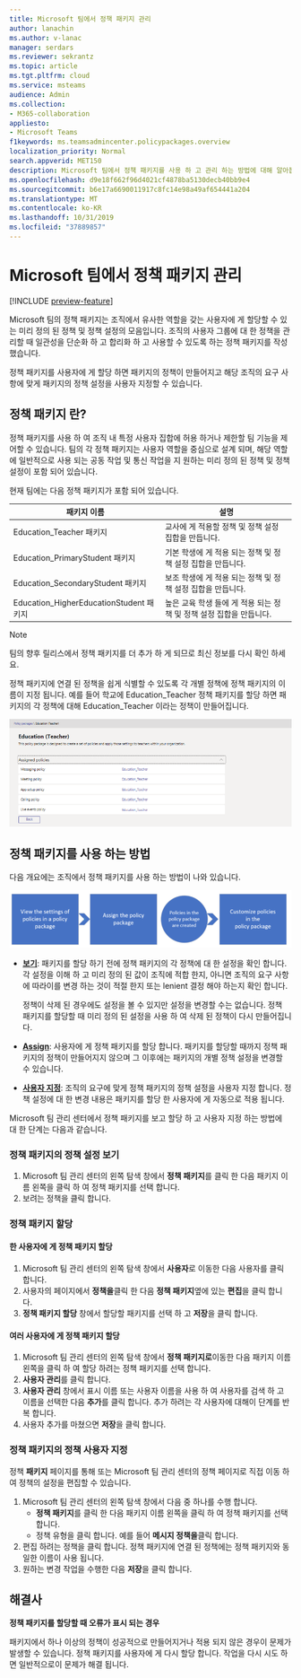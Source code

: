 ```yaml
---
title: Microsoft 팀에서 정책 패키지 관리
author: lanachin
ms.author: v-lanac
manager: serdars
ms.reviewer: sekrantz
ms.topic: article
ms.tgt.pltfrm: cloud
ms.service: msteams
audience: Admin
ms.collection:
- M365-collaboration
appliesto:
- Microsoft Teams
f1keywords: ms.teamsadmincenter.policypackages.overview
localization_priority: Normal
search.appverid: MET150
description: Microsoft 팀에서 정책 패키지를 사용 하 고 관리 하는 방법에 대해 알아봅니다.
ms.openlocfilehash: d9e18f662f96d4021cf4878ba5130decb40bb9e4
ms.sourcegitcommit: b6e17a6690011917c8fc14e98a49af654441a204
ms.translationtype: MT
ms.contentlocale: ko-KR
ms.lasthandoff: 10/31/2019
ms.locfileid: "37889857"
---
```

# <a name="manage-policy-packages-in-microsoft-teams"></a>Microsoft 팀에서 정책 패키지 관리

[!INCLUDE [preview-feature](includes/preview-feature.md)]

Microsoft 팀의 정책 패키지는 조직에서 유사한 역할을 갖는 사용자에 게 할당할 수 있는 미리 정의 된 정책 및 정책 설정의 모음입니다. 조직의 사용자 그룹에 대 한 정책을 관리할 때 일관성을 단순화 하 고 합리화 하 고 사용할 수 있도록 하는 정책 패키지를 작성 했습니다.  

정책 패키지를 사용자에 게 할당 하면 패키지의 정책이 만들어지고 해당 조직의 요구 사항에 맞게 패키지의 정책 설정을 사용자 지정할 수 있습니다.

## <a name="what-is-a-policy-package"></a>정책 패키지 란?

정책 패키지를 사용 하 여 조직 내 특정 사용자 집합에 허용 하거나 제한할 팀 기능을 제어할 수 있습니다. 팀의 각 정책 패키지는 사용자 역할을 중심으로 설계 되며, 해당 역할에 일반적으로 사용 되는 공동 작업 및 통신 작업을 지 원하는 미리 정의 된 정책 및 정책 설정이 포함 되어 있습니다.

현재 팀에는 다음 정책 패키지가 포함 되어 있습니다.

|**패키지 이름**  |**설명** |
|---------|---------|
|Education_Teacher 패키지     |교사에 게 적용할 정책 및 정책 설정 집합을 만듭니다.      |
|Education_PrimaryStudent 패키지    |기본 학생에 게 적용 되는 정책 및 정책 설정 집합을 만듭니다.|
|Education_SecondaryStudent 패키지    |보조 학생에 게 적용 되는 정책 및 정책 설정 집합을 만듭니다.         |
|Education_HigherEducationStudent 패키지    |높은 교육 학생 들에 게 적용 되는 정책 및 정책 설정 집합을 만듭니다.|

> [!NOTE]
> 팀의 향후 릴리스에서 정책 패키지를 더 추가 하 게 되므로 최신 정보를 다시 확인 하세요.  

정책 패키지에 연결 된 정책을 쉽게 식별할 수 있도록 각 개별 정책에 정책 패키지의 이름이 지정 됩니다.
예를 들어 학교에 Education_Teacher 정책 패키지를 할당 하면 패키지의 각 정책에 대해 Education_Teacher 이라는 정책이 만들어집니다.

![Education_Teacher 정책 패키지 스크린샷](media/policy-packages-education_teacher.png)

## <a name="how-to-use-policy-packages"></a>정책 패키지를 사용 하는 방법

다음 개요에는 조직에서 정책 패키지를 사용 하는 방법이 나와 있습니다.

![정책 패키지 사용 방법 개요](media/manage-policy-packages-overview.png)

- **[보기](#view-the-settings-of-a-policy-in-a-policy-package)**: 패키지를 할당 하기 전에 정책 패키지의 각 정책에 대 한 설정을 확인 합니다. 각 설정을 이해 하 고 미리 정의 된 값이 조직에 적합 한지, 아니면 조직의 요구 사항에 따라이를 변경 하는 것이 적절 한지 또는 lenient 결정 해야 하는지 확인 합니다.

    정책이 삭제 된 경우에도 설정을 볼 수 있지만 설정을 변경할 수는 없습니다. 정책 패키지를 할당할 때 미리 정의 된 설정을 사용 하 여 삭제 된 정책이 다시 만들어집니다.

- **[Assign](#assign-a-policy-package)**: 사용자에 게 정책 패키지를 할당 합니다. 패키지를 할당할 때까지 정책 패키지의 정책이 만들어지지 않으며 그 이후에는 패키지의 개별 정책 설정을 변경할 수 있습니다.  

- **[사용자 지정](#customize-policies-in-a-policy-package)**: 조직의 요구에 맞게 정책 패키지의 정책 설정을 사용자 지정 합니다. 정책 설정에 대 한 변경 내용은 패키지를 할당 한 사용자에 게 자동으로 적용 됩니다.

Microsoft 팀 관리 센터에서 정책 패키지를 보고 할당 하 고 사용자 지정 하는 방법에 대 한 단계는 다음과 같습니다.

### <a name="view-the-settings-of-a-policy-in-a-policy-package"></a>정책 패키지의 정책 설정 보기

1. Microsoft 팀 관리 센터의 왼쪽 탐색 창에서 **정책 패키지**를 클릭 한 다음 패키지 이름 왼쪽을 클릭 하 여 정책 패키지를 선택 합니다.
2. 보려는 정책을 클릭 합니다.

### <a name="assign-a-policy-package"></a>정책 패키지 할당

#### <a name="assign-a-policy-package-to-one-user"></a>한 사용자에 게 정책 패키지 할당

1. Microsoft 팀 관리 센터의 왼쪽 탐색 창에서 **사용자**로 이동한 다음 사용자를 클릭 합니다.
2. 사용자의 페이지에서 **정책을**클릭 한 다음 **정책 패키지**옆에 있는 **편집**을 클릭 합니다.
3. **정책 패키지 할당** 창에서 할당할 패키지를 선택 하 고 **저장**을 클릭 합니다.

#### <a name="assign-a-policy-package-to-multiple-users"></a>여러 사용자에 게 정책 패키지 할당

1. Microsoft 팀 관리 센터의 왼쪽 탐색 창에서 **정책 패키지로**이동한 다음 패키지 이름 왼쪽을 클릭 하 여 할당 하려는 정책 패키지를 선택 합니다.
2. **사용자 관리**를 클릭 합니다.
3. **사용자 관리** 창에서 표시 이름 또는 사용자 이름을 사용 하 여 사용자를 검색 하 고 이름을 선택한 다음 **추가**를 클릭 합니다. 추가 하려는 각 사용자에 대해이 단계를 반복 합니다.
4. 사용자 추가를 마쳤으면 **저장**을 클릭 합니다.

### <a name="customize-policies-in-a-policy-package"></a>정책 패키지의 정책 사용자 지정

정책 **패키지** 페이지를 통해 또는 Microsoft 팀 관리 센터의 정책 페이지로 직접 이동 하 여 정책의 설정을 편집할 수 있습니다.

1. Microsoft 팀 관리 센터의 왼쪽 탐색 창에서 다음 중 하나를 수행 합니다.
    - **정책 패키지**를 클릭 한 다음 패키지 이름 왼쪽을 클릭 하 여 정책 패키지를 선택 합니다.
    - 정책 유형을 클릭 합니다.  예를 들어 **메시지 정책을**클릭 합니다.
2. 편집 하려는 정책을 클릭 합니다. 정책 패키지에 연결 된 정책에는 정책 패키지와 동일한 이름이 사용 됩니다.
3. 원하는 변경 작업을 수행한 다음 **저장**을 클릭 합니다.

## <a name="troubleshooting"></a>해결사

**정책 패키지를 할당할 때 오류가 표시 되는 경우**

패키지에서 하나 이상의 정책이 성공적으로 만들어지거나 적용 되지 않은 경우이 문제가 발생할 수 있습니다. 정책 패키지를 사용자에 게 다시 할당 합니다. 작업을 다시 시도 하면 일반적으로이 문제가 해결 됩니다.
